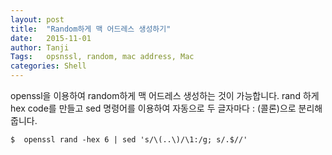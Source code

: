 ```yaml
---
layout: post
title:  "Random하게 맥 어드레스 생성하기"
date:   2015-11-01
author: Tanji
Tags:   opsnssl, random, mac address, Mac
categories: Shell
---
```


openssl을 이용하여 random하게 맥 어드레스 생성하는 것이 가능합니다. rand 하게 hex code를 만들고 sed 명령어를 이용하여 자동으로 두 글자마다 : (콜론)으로 분리해 줍니다.

    $  openssl rand -hex 6 | sed 's/\(..\)/\1:/g; s/.$//'


